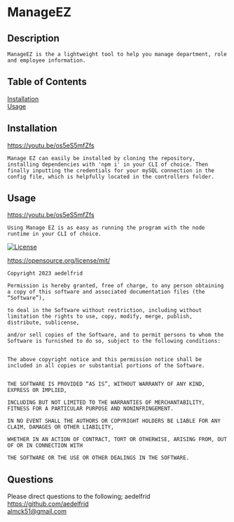 # ManageEZ
  
  ## Description
    
    ManageEZ is the a lightweight tool to help you manage department, role and employee information.
  ## Table of Contents

  [Installation](##Installation)
<br>[Usage](##Usage)
<br>
  
        
  ## Installation

  https://youtu.be/os5eS5mfZfs
        
    Manage EZ can easily be installed by cloning the repository, installing dependencies with 'npm i' in your CLI of choice. Then finally inputting the credentials for your mySQL connection in the config file, which is helpfully located in the controllers folder.  
        
  ## Usage

  https://youtu.be/os5eS5mfZfs
        
    Using Manage EZ is as easy as running the program with the node runtime in your CLI of choice.

[![License](https://img.shields.io/badge/license-MIT-blue)](https://opensource.org/license/mit/)
      
https://opensource.org/license/mit/
      
    Copyright 2023 aedelfrid

    Permission is hereby granted, free of charge, to any person obtaining a copy of this software and associated documentation files (the “Software”),

    to deal in the Software without restriction, including without limitation the rights to use, copy, modify, merge, publish, distribute, sublicense,

    and/or sell copies of the Software, and to permit persons to whom the Software is furnished to do so, subject to the following conditions:

        
    The above copyright notice and this permission notice shall be included in all copies or substantial portions of the Software.

        
    THE SOFTWARE IS PROVIDED “AS IS”, WITHOUT WARRANTY OF ANY KIND, EXPRESS OR IMPLIED,
 
    INCLUDING BUT NOT LIMITED TO THE WARRANTIES OF MERCHANTABILITY, FITNESS FOR A PARTICULAR PURPOSE AND NONINFRINGEMENT.
 
    IN NO EVENT SHALL THE AUTHORS OR COPYRIGHT HOLDERS BE LIABLE FOR ANY CLAIM, DAMAGES OR OTHER LIABILITY,
 
    WHETHER IN AN ACTION OF CONTRACT, TORT OR OTHERWISE, ARISING FROM, OUT OF OR IN CONNECTION WITH
 
    THE SOFTWARE OR THE USE OR OTHER DEALINGS IN THE SOFTWARE.
 
        
## Questions
        
  Please direct questions to the following;
    aedelfrid https://github.com/aedelfrid      
    almck51@gmail.com  
